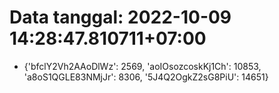 # Data tanggal: 2022-10-09 14:28:47.810711+07:00

* {'bfclY2Vh2AAoDlWz': 2569, 'aoIOsozcoskKj1Ch': 10853, 'a8oS1QGLE83NMjJr': 8306, '5J4Q2OgkZ2sG8PiU': 14651}
